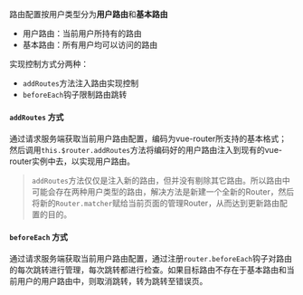 路由配置按用户类型分为**用户路由**和**基本路由**
 - 用户路由：当前用户所持有的路由
 - 基本路由：所有用户均可以访问的路由

实现控制方式分两种：
 - `addRoutes`方法注入路由实现控制
 - `beforeEach`钩子限制路由跳转

#### `addRoutes`  方式
通过请求服务端获取当前用户路由配置，编码为vue-router所支持的基本格式；然后调用`this.$router.addRoutes`方法将编码好的用户路由注入到现有的vue-router实例中去，以实现用户路由。

> `addRoutes`方法仅仅是注入新的路由，但并没有剔除其它路由。所以路由中可能会存在两种用户类型的路由，解决方法是新建一个全新的Router，然后将新的`Router.matcher`赋给当前页面的管理Router，从而达到更新路由配置的目的。

#### `beforeEach` 方式
通过请求服务端获取当前用户路由配置，通过注册`router.beforeEach`钩子对路由的每次跳转进行管理，每次跳转都进行检查。如果目标路由不存在于基本路由和当前用户的用户路由中，则取消跳转，转为跳转至错误页。
